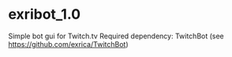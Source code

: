# exribot_1.0
Simple bot gui for Twitch.tv
Required dependency: TwitchBot (see https://github.com/exrica/TwitchBot)
